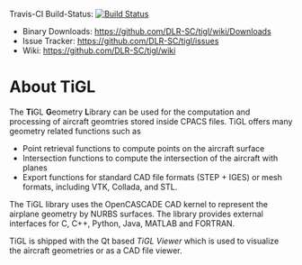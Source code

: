 Travis-CI Build-Status: [![Build Status](https://travis-ci.org/DLR-SC/tigl.svg?branch=master)](https://travis-ci.org/DLR-SC/tigl)

 - Binary Downloads: https://github.com/DLR-SC/tigl/wiki/Downloads
 - Issue Tracker:    https://github.com/DLR-SC/tigl/issues
 - Wiki:             https://github.com/DLR-SC/tigl/wiki

# About TiGL

The **Ti**GL **G**eometry **L**ibrary can be used for the computation and processing of aircraft geomtries 
stored inside CPACS files. TiGL offers many geometry related functions such as
 - Point retrieval functions to compute points on the aircraft surface
 - Intersection functions to compute the intersection of the aircraft with planes
 - Export functions for standard CAD file formats (STEP + IGES) or mesh formats, 
   including VTK, Collada, and STL.
   
The TiGL library uses the OpenCASCADE CAD kernel to represent the airplane geometry 
by NURBS surfaces. The library provides external interfaces for C, C++, Python, Java, MATLAB and FORTRAN.

TiGL is shipped with the Qt based _TiGL Viewer_ which is used to visualize the aircraft
geometries or as a CAD file viewer.
